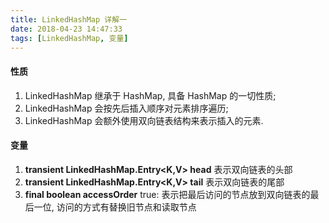 ```yaml
---
title: LinkedHashMap 详解一
date: 2018-04-23 14:47:33
tags: [LinkedHashMap, 变量]
---
```


#### 性质
1. LinkedHashMap 继承于 HashMap, 具备 HashMap 的一切性质;
2. LinkedHashMap 会按先后插入顺序对元素排序遍历;
3. LinkedHashMap 会额外使用双向链表结构来表示插入的元素.

#### 变量
1. **transient LinkedHashMap.Entry<K,V> head**
表示双向链表的头部
2. **transient LinkedHashMap.Entry<K,V> tail**
表示双向链表的尾部
3. **final boolean accessOrder**
true: 表示把最后访问的节点放到双向链表的最后一位, 访问的方式有替换旧节点和读取节点